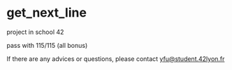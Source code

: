 # get_next_line

project in school 42

pass with 115/115 (all bonus)

If there are any advices or questions, please contact yfu@student.42lyon.fr
